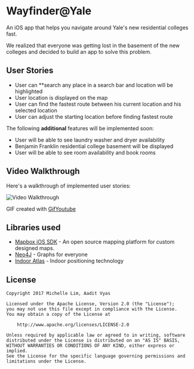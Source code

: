 # Wayfinder@Yale
An iOS app that helps you navigate around Yale's new residential colleges fast. 

We realized that everyone was getting lost in the basement of the new colleges and decided to build an app to solve this problem.

## User Stories
* User can **search any place in a search bar and location will be highlighted
* User location is displayed on the map 
* User can find the fastest route between his current location and his selected location
* User can adjust the starting location before finding fastest route

The following **additional** features will be implemented soon:

* User will be able to see laundry washer and dryer availability
* Benjamin Franklin residential college basement will be displayed 
* User will be able to see room availability and book rooms 

## Video Walkthrough

Here's a walkthrough of implemented user stories:

![Video Walkthrough](https://gifs.com/gif/gotodemo-nrZ81D)

GIF created with [GifYoutube](https://gifs.com/)

## Libraries used

- [Mapbox iOS SDK](https://www.mapbox.com/ios-sdk/) - An open source mapping platform for custom designed maps.
- [Neo4J](https://neo4j.com/) - Graphs for everyone
- [Indoor Atlas](www.indooratlas.com/) - Indoor positioning technology 


## License

    Copyright 2017 Michelle Lim, Aadit Vyas

    Licensed under the Apache License, Version 2.0 (the "License");
    you may not use this file except in compliance with the License.
    You may obtain a copy of the License at

        http://www.apache.org/licenses/LICENSE-2.0

    Unless required by applicable law or agreed to in writing, software
    distributed under the License is distributed on an "AS IS" BASIS,
    WITHOUT WARRANTIES OR CONDITIONS OF ANY KIND, either express or implied.
    See the License for the specific language governing permissions and
    limitations under the License.
